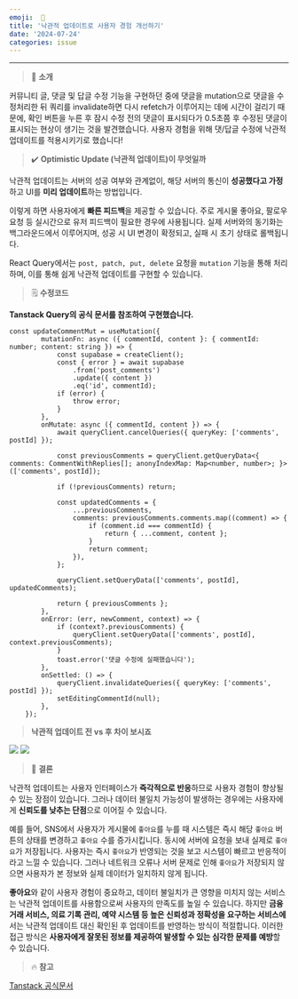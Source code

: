 ```yaml
---
emoji:  🍒
title: '낙관적 업데이트로 사용자 경험 개선하기'
date: '2024-07-24'
categories: issue
---
```


---

> 🙌 **소개**

커뮤니티 글, 댓글 및 답글 수정 기능을 구현하던 중에 댓글을 mutation으로 댓글을 수정처리한 뒤 쿼리를 invalidate하면 다시 refetch가 이루어지는 데에 시간이 걸리기 때문에, 확인 버튼을 누른 후 잠시 수정 전의 댓글이 표시되다가 0.5초쯤 후 수정된 댓글이 표시되는 현상이 생기는 것을 발견했습니다. 사용자 경험을 위해 댓/답글 수정에 낙관적 업데이트를 적용시키기로 했습니다!

> ✔️ **Optimistic Update (낙관적 업데이트)이 무엇일까**

낙관적 업데이트는 서버의 성공 여부와 관계없이, 해당 서버의 통신이 **성공했다고 가정**하고 UI를 **미리 업데이트**하는 방법입니다.

이렇게 하면 사용자에게 **빠른 피드백**을 제공할 수 있습니다. 주로 게시물 좋아요, 팔로우 요청 등 실시간으로 유저 피드백이 필요한 경우에 사용됩니다. 실제 서버와의 동기화는 백그라운드에서 이루어지며, 성공 시 UI 변경이 확정되고, 실패 시 초기 상태로 롤백됩니다.

React Query에서는 `post, patch, put, delete` 요청을 `mutation` 기능을 통해 처리하며, 이를 통해 쉽게 낙관적 업데이트를 구현할 수 있습니다.

> 🗒️ **수정코드**

**Tanstack Query의 공식 문서를 참조하여 구현했습니다.**

```
const updateCommentMut = useMutation({
		mutationFn: async ({ commentId, content }: { commentId: number; content: string }) => {
			const supabase = createClient();
			const { error } = await supabase
				.from('post_comments')
				.update({ content })
				.eq('id', commentId);
			if (error) {
				throw error;
			}
		},
		onMutate: async ({ commentId, content }) => {
			await queryClient.cancelQueries({ queryKey: ['comments', postId] });

			const previousComments = queryClient.getQueryData<{ comments: CommentWithReplies[]; anonyIndexMap: Map<number, number>; }>(['comments', postId]);

			if (!previousComments) return;

			const updatedComments = {
				...previousComments,
				comments: previousComments.comments.map((comment) => {
					if (comment.id === commentId) {
						return { ...comment, content };
					}
					return comment;
				}),
			};

			queryClient.setQueryData(['comments', postId], updatedComments);

			return { previousComments };
		},
		onError: (err, newComment, context) => {
			if (context?.previousComments) {
				queryClient.setQueryData(['comments', postId], context.previousComments);
			}
			toast.error('댓글 수정에 실패했습니다');
		},
		onSettled: () => {
			queryClient.invalidateQueries({ queryKey: ['comments', postId] });
			setEditingCommentId(null);
		},
	});
```

> **낙관적 업데이트 전 vs 후 차이 보시죠**

![](optimistic_updates전.gif)
![](optimistic_updates후.gif)

> 🔆 **결론**

낙관적 업데이트는 사용자 인터페이스가 **즉각적으로 반응**하므로 사용자 경험이 향상될 수 있는 장점이 있습니다. 그러나 데이터 불일치 가능성이 발생하는 경우에는 사용자에게 **신뢰도를 낮추는 단점**으로 이어질 수 있습니다.

예를 들어, SNS에서 사용자가 게시물에 `좋아요`를 누를 때 시스템은 즉시 해당 `좋아요` 버튼의 상태를 변경하고 `좋아요` 수를 증가시킵니다. 동시에 서버에 요청을 보내 실제로 `좋아요`가 저장됩니다. 사용자는 즉시 `좋아요`가 반영되는 것을 보고 시스템이 빠르고 반응적이라고 느낄 수 있습니다. 그러나 네트워크 오류나 서버 문제로 인해 `좋아요`가 저장되지 않으면 사용자가 본 정보와 실제 데이터가 일치하지 않게 됩니다.

**좋아요**와 같이 사용자 경험이 중요하고, 데이터 불일치가 큰 영향을 미치지 않는 서비스는 낙관적 업데이트를 사용함으로써 사용자의 만족도를 높일 수 있습니다. 하지만 **금융 거래 서비스, 의료 기록 관리, 예약 시스템 등 높은 신뢰성과 정확성을 요구하는 서비스에**서는 낙관적 업데이트 대신 확인된 후 업데이트를 반영하는 방식이 적절합니다. 이러한 접근 방식은 **사용자에게 잘못된 정보를 제공하여 발생할 수 있는 심각한 문제를 예방**할 수 있습니다.

> 🔥 **참고**

[Tanstack 공식문서](https://tanstack.com/query/latest/docs/framework/react/guides/optimistic-updates)
